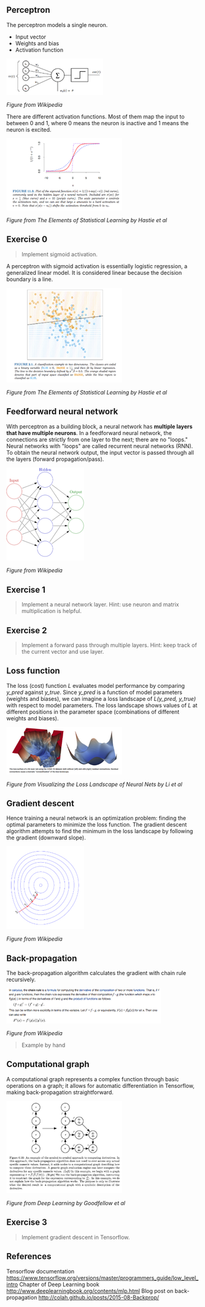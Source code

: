 ## Perceptron

The perceptron models a single neuron. 

* Input vector
* Weights and bias
* Activation function

<img src="/figures/perceptron.png" width="50%">

*Figure from Wikipedia*

There are different activation functions. Most of them map the input to between 0 and 1, where 0 means the neuron is inactive and 1 means the neuron is excited.

<img src="/figures/activation.png" width="60%">

*Figure from The Elements of Statistical Learning by Hastie et al*

## Exercise 0

> Implement sigmoid activation.

A perceptron with sigmoid activation is essentially logistic regression, a generalized linear model. It is considered linear because the decision boundary is a line.

<img src="/figures/logistic.png" width="60%">

*Figure from The Elements of Statistical Learning by Hastie et al*

## Feedforward neural network

With perceptron as a building block, a neural network has **multiple layers that have multiple neurons**. In a feedforward neural network, the connections are strictly from one layer to the next; there are no "loops." Neural networks with "loops" are called recurrent neural networks (RNN). To obtain the neural network output, the input vector is passed through all the layers (forward propagation/pass).

<img src="/figures/neuralnet.png" width="40%">

*Figure from Wikipedia*

## Exercise 1

> Implement a neural network layer. Hint: use neuron and matrix multiplication is helpful.

## Exercise 2

> Implement a forward pass through multiple layers. Hint: keep track of the current vector and use layer.

## Loss function

The loss (cost) function *L* evaluates model performance by comparing *y_pred* against *y_true*. Since *y_pred* is a function of model parameters (weights and biases), we can imagine a loss landscape of *L(y_pred, y_true)* with respect to model parameters. The loss landscape shows values of *L* at different positions in the parameter space (combinations of different weights and biases). 

<img src="/figures/landscape.png" width="60%">

*Figure from Visualizing the Loss Landscape of Neural Nets by Li et al*

## Gradient descent

Hence training a neural network is an optimization problem: finding the optimal parameters to minimize the loss function. The gradient descent algorithm attempts to find the minimum in the loss landscape by following the gradient (downward slope).

<img src="/figures/descent.png" width="40%">

*Figure from Wikipedia*

## Back-propagation

The back-propagation algorithm calculates the gradient with chain rule recursively. 

<img src="/figures/chainrule.png" width="80%">

*Figure from Wikipedia*

> Example by hand

## Computational graph

A computational graph represents a complex function through basic operations on a graph; it allows for automatic differentiation in Tensorflow, making back-propagation straightforward.

<img src="/figures/graph.png" width="60%">

*Figure from Deep Learning by Goodfellow et al*


## Exercise 3

> Implement gradient descent in Tensorflow.

## References

Tensorflow documentation https://www.tensorflow.org/versions/master/programmers_guide/low_level_intro
Chapter of Deep Learning book http://www.deeplearningbook.org/contents/mlp.html
Blog post on back-propagation http://colah.github.io/posts/2015-08-Backprop/
